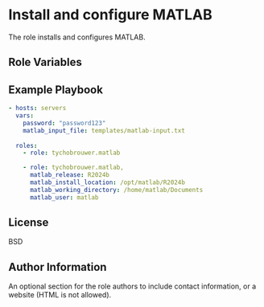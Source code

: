 Install and configure MATLAB
=========

The role installs and configures MATLAB.

Role Variables
--------------

Example Playbook
----------------

```yaml
- hosts: servers
  vars:
    password: "password123"
    matlab_input_file: templates/matlab-input.txt
  
  roles:
    - role: tychobrouwer.matlab

    - role: tychobrouwer.matlab,
      matlab_release: R2024b
      matlab_install_location: /opt/matlab/R2024b
      matlab_working_directory: /home/matlab/Documents
      matlab_user: matlab
```

License
-------

BSD

Author Information
------------------

An optional section for the role authors to include contact information, or a website (HTML is not allowed).
